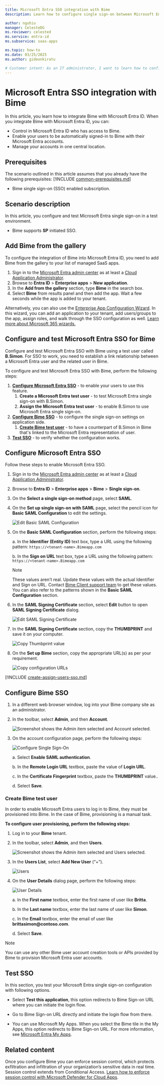 ```yaml
---
title: Microsoft Entra SSO integration with Bime
description: Learn how to configure single sign-on between Microsoft Entra ID and Bime.

author: nguhiu
manager: CelesteDG
ms.reviewer: celested
ms.service: entra-id
ms.subservice: saas-apps

ms.topic: how-to
ms.date: 03/25/2025
ms.author: gideonkiratu

# Customer intent: As an IT administrator, I want to learn how to configure single sign-on between Microsoft Entra ID and Bime so that I can control who has access to Bime, enable automatic sign-in with Microsoft Entra accounts, and manage my accounts in one central location.
---
```

# Microsoft Entra SSO integration with Bime

In this article,  you learn how to integrate Bime with Microsoft Entra ID. When you integrate Bime with Microsoft Entra ID, you can:

* Control in Microsoft Entra ID who has access to Bime.
* Enable your users to be automatically signed-in to Bime with their Microsoft Entra accounts.
* Manage your accounts in one central location.

## Prerequisites
The scenario outlined in this article assumes that you already have the following prerequisites:
[!INCLUDE [common-prerequisites.md](~/identity/saas-apps/includes/common-prerequisites.md)]
* Bime single sign-on (SSO) enabled subscription.

## Scenario description

In this article,  you configure and test Microsoft Entra single sign-on in a test environment.

* Bime supports **SP** initiated SSO.

## Add Bime from the gallery

To configure the integration of Bime into Microsoft Entra ID, you need to add Bime from the gallery to your list of managed SaaS apps.

1. Sign in to the [Microsoft Entra admin center](https://entra.microsoft.com) as at least a [Cloud Application Administrator](~/identity/role-based-access-control/permissions-reference.md#cloud-application-administrator).
1. Browse to **Entra ID** > **Enterprise apps** > **New application**.
1. In the **Add from the gallery** section, type **Bime** in the search box.
1. Select **Bime** from results panel and then add the app. Wait a few seconds while the app is added to your tenant.

 Alternatively, you can also use the [Enterprise App Configuration Wizard](https://portal.office.com/AdminPortal/home?Q=Docs#/azureadappintegration). In this wizard, you can add an application to your tenant, add users/groups to the app, assign roles, and walk through the SSO configuration as well. [Learn more about Microsoft 365 wizards.](/microsoft-365/admin/misc/azure-ad-setup-guides)

<a name='configure-and-test-azure-ad-sso-for-bime'></a>

## Configure and test Microsoft Entra SSO for Bime

Configure and test Microsoft Entra SSO with Bime using a test user called **B.Simon**. For SSO to work, you need to establish a link relationship between a Microsoft Entra user and the related user in Bime.

To configure and test Microsoft Entra SSO with Bime, perform the following steps:

1. **[Configure Microsoft Entra SSO](#configure-azure-ad-sso)** - to enable your users to use this feature.
    1. **Create a Microsoft Entra test user** - to test Microsoft Entra single sign-on with B.Simon.
    1. **Assign the Microsoft Entra test user** - to enable B.Simon to use Microsoft Entra single sign-on.
1. **[Configure Bime SSO](#configure-bime-sso)** - to configure the single sign-on settings on application side.
    1. **[Create Bime test user](#create-bime-test-user)** - to have a counterpart of B.Simon in Bime that's linked to the Microsoft Entra representation of user.
1. **[Test SSO](#test-sso)** - to verify whether the configuration works.

<a name='configure-azure-ad-sso'></a>

## Configure Microsoft Entra SSO

Follow these steps to enable Microsoft Entra SSO.

1. Sign in to the [Microsoft Entra admin center](https://entra.microsoft.com) as at least a [Cloud Application Administrator](~/identity/role-based-access-control/permissions-reference.md#cloud-application-administrator).
1. Browse to **Entra ID** > **Enterprise apps** > **Bime** > **Single sign-on**.
1. On the **Select a single sign-on method** page, select **SAML**.
1. On the **Set up single sign-on with SAML** page, select the pencil icon for **Basic SAML Configuration** to edit the settings.

   ![Edit Basic SAML Configuration](common/edit-urls.png)

1. On the **Basic SAML Configuration** section, perform the following steps:

    a. In the **Identifier (Entity ID)** text box, type a URL using the following pattern:
    `https://<tenant-name>.Bimeapp.com`

    b. In the **Sign on URL** text box, type a URL using the following pattern:
    `https://<tenant-name>.Bimeapp.com`

    > [!NOTE]
    > These values aren't real. Update these values with the actual Identifier and Sign on URL. Contact [Bime Client support team](https://bime.zendesk.com/hc/categories/202604307-Support-tech-notes-and-tips-) to get these values. You can also refer to the patterns shown in the **Basic SAML Configuration** section.

5. In the **SAML Signing Certificate** section, select **Edit** button to open **SAML Signing Certificate** dialog.

    ![Edit SAML Signing Certificate](common/edit-certificate.png)

6. In the **SAML Signing Certificate** section, copy the **THUMBPRINT** and save it on your computer.

    ![Copy Thumbprint value](common/copy-thumbprint.png)

7. On the **Set up Bime** section, copy the appropriate URL(s) as per your requirement.

    ![Copy configuration URLs](common/copy-configuration-urls.png)

<a name='create-an-azure-ad-test-user'></a>

[!INCLUDE [create-assign-users-sso.md](~/identity/saas-apps/includes/create-assign-users-sso.md)]

## Configure Bime SSO

1. In a different web browser window, log into your Bime company site as an administrator.

2. In the toolbar, select **Admin**, and then **Account**.

    ![Screenshot shows the Admin item selected and Account selected.](./media/bime-tutorial/account.png "Admin")

3. On the account configuration page, perform the following steps:

    ![Configure Single Sign-On](./media/bime-tutorial/configuration.png "Configure Single Sign-On")

    a. Select **Enable SAML authentication**.

    b. In the **Remote Login URL** textbox, paste the value of **Login URL**.

    c. In the **Certificate Fingerprint** textbox, paste the **THUMBPRINT** value..

    d. Select **Save**.

### Create Bime test user

In order to enable Microsoft Entra users to log in to Bime, they must be provisioned into Bime. In the case of Bime, provisioning is a manual task.

**To configure user provisioning, perform the following steps:**

1. Log in to your **Bime** tenant.

2. In the toolbar, select **Admin**, and then **Users**.

    ![Screenshot shows the Admin item selected and Users selected.](./media/bime-tutorial/user.png "Admin")

3. In the **Users List**, select **Add New User** (“+”).

    ![Users](./media/bime-tutorial/add-user.png "Users")

4. On the **User Details** dialog page, perform the following steps:

    ![User Details](./media/bime-tutorial/create-user.png "User Details")

    a. In the **First name** textbox, enter the first name of user like **Britta**.

    b. In the **Last name** textbox, enter the last name of user like **Simon**.

    c. In the **Email** textbox, enter the email of user like **brittasimon\@contoso.com**.

    d. Select **Save**.

> [!NOTE]
> You can use any other Bime user account creation tools or APIs provided by Bime to provision Microsoft Entra user accounts.

## Test SSO

In this section, you test your Microsoft Entra single sign-on configuration with following options. 

* Select **Test this application**, this option redirects to Bime Sign-on URL where you can initiate the login flow. 

* Go to Bime Sign-on URL directly and initiate the login flow from there.

* You can use Microsoft My Apps. When you select the Bime tile in the My Apps, this option redirects to Bime Sign-on URL. For more information, see [Microsoft Entra My Apps](/azure/active-directory/manage-apps/end-user-experiences#azure-ad-my-apps).

## Related content

Once you configure Bime you can enforce session control, which protects exfiltration and infiltration of your organization’s sensitive data in real time. Session control extends from Conditional Access. [Learn how to enforce session control with Microsoft Defender for Cloud Apps](/cloud-app-security/proxy-deployment-aad).
